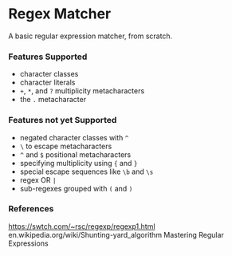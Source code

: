 # Regex Matcher

A basic regular expression matcher, from scratch. 

### Features Supported

* character classes
* character literals
* `+`, `*`, and `?` multiplicity metacharacters
* the `.` metacharacter

### Features not yet Supported

* negated character classes with `^`
* `\` to escape metacharacters
* `^` and `$` positional metacharacters
* specifying multiplicity using `{` and `}`
* special escape sequences like `\b` and `\s`
* regex OR `|`
* sub-regexes grouped with `(` and `)`

### References

https://swtch.com/~rsc/regexp/regexp1.html
en.wikipedia.org/wiki/Shunting-yard_algorithm
Mastering Regular Expressions

